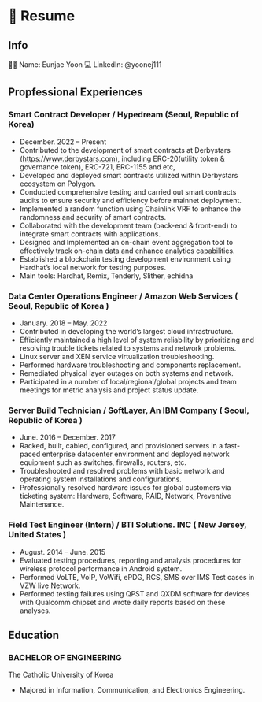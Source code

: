 # 📃 Resume

## Info

👩‍💻 Name: Eunjae Yoon
💻 LinkedIn: @yoonej111


## Propfessional Experiences

### Smart Contract Developer / Hypedream (Seoul, Republic of Korea) 
* December. 2022 – Present
* Contributed to the development of smart contracts at Derbystars (https://www.derbystars.com), including ERC-20(utility token & governance token), ERC-721, ERC-1155 and etc,
* Developed and deployed smart contracts utilized within Derbystars ecosystem on Polygon.
* Conducted comprehensive testing and carried out smart contracts audits to ensure security and efficiency before mainnet deployment.
* Implemented a random function using Chainlink VRF to enhance the randomness and security of smart contracts.
* Collaborated with the development team (back-end & front-end) to integrate smart contracts with applications.
* Designed and Implemented an on-chain event aggregation tool to effectively track on-chain data and enhance analytics capabilities.
* Established a blockchain testing development environment using Hardhat’s local network for testing purposes.
* Main tools: Hardhat, Remix, Tenderly, Slither, echidna

### Data Center Operations Engineer / Amazon Web Services ( Seoul, Republic of Korea )
* January. 2018 – May. 2022
* Contributed in developing the world’s largest cloud infrastructure.
* Efficiently maintained a high level of system reliability by prioritizing and resolving trouble tickets related to systems and network problems.
* Linux server and XEN service virtualization troubleshooting.
* Performed hardware troubleshooting and components replacement.
* Remediated physical layer outages on both systems and network.
* Participated in a number of local/regional/global projects and team meetings for metric analysis and project status update.

### Server Build Technician / SoftLayer, An IBM Company ( Seoul, Republic of Korea )            
* June. 2016 – December. 2017
* Racked, built, cabled, configured, and provisioned servers in a fast-paced enterprise datacenter environment and deployed network equipment such as switches, firewalls, routers, etc.
* Troubleshooted and resolved problems with basic network and operating system installations and configurations.
* Professionally resolved hardware issues for global customers via ticketing system: Hardware, Software, RAID, Network, Preventive Maintenance.

### Field Test Engineer (Intern) / BTI Solutions. INC ( New Jersey, United States )                          
* August. 2014 – June. 2015
* Evaluated testing procedures, reporting and analysis procedures for wireless protocol performance in Android system.
* Performed VoLTE, VoIP, VoWifi, ePDG, RCS, SMS over IMS Test cases in VZW live Network.
* Performed testing failures using QPST and QXDM software for devices with Qualcomm chipset and wrote daily reports based on these analyses.


## Education

### BACHELOR OF ENGINEERING
The Catholic University of Korea
* Majored in Information, Communication, and Electronics Engineering.

